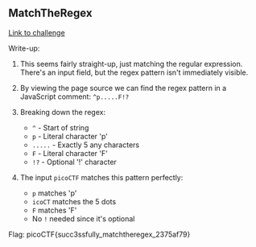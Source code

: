 ## MatchTheRegex

[Link to challenge](https://play.picoctf.org/practice/challenge/291)

Write-up:

1. This seems fairly straight-up, just matching the regular expression. There's an input field, 
but the regex pattern isn't immediately visible.

2. By viewing the page source we can find the regex pattern in a JavaScript comment: `^p.....F!?`

3. Breaking down the regex:
   - `^` - Start of string
   - `p` - Literal character 'p'
   - `.....` - Exactly 5 any characters
   - `F` - Literal character 'F'
   - `!?` - Optional '!' character

3. The input `picoCTF` matches this pattern perfectly:
   - `p` matches 'p'
   - `icoCT` matches the 5 dots
   - `F` matches 'F'
   - No `!` needed since it's optional

Flag: picoCTF{succ3ssfully_matchtheregex_2375af79}